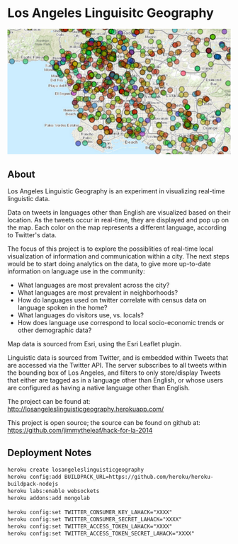 Los Angeles Linguisitc Geography
=============

![thumb](img/thumbnail.png)

## About

Los Angeles Linguistic Geography is an experiment in visualizing real-time linguistic data.

Data on tweets in languages other than English are visualized based on their location. As the tweets occur in real-time, they are displayed and pop up on the map. Each color on the map represents a different language, according to Twitter's data.

The focus of this project is to explore the possiblities of real-time local visualization of information and communication within a city. The next steps would be to start doing analytics on the data, to give more up-to-date information on language use in the community:

* What languages are most prevalent across the city?
* What languages are most prevalent in neighborhoods?
* How do languages used on twitter correlate with census data on language spoken in the home?
* What languages do visitors use, vs. locals?
* How does language use correspond to local socio-economic trends or other demographic data?
 
Map data is sourced from Esri, using the Esri Leaflet plugin.

Linguistic data is sourced from Twitter, and is embedded within Tweets that are accessed via the Twitter API. The server subscribes to all tweets within the bounding box of Los Angeles, and filters to only store/display Tweets that either are tagged as in a language other than English, or whose users are configured as having a native language other than English.


The project can be found at: http://losangeleslinguisticgeography.herokuapp.com/

This project is open source; the source can be found on github at: https://github.com/jimmytheleaf/hack-for-la-2014

## Deployment Notes

```shell
heroku create losangeleslinguisticgeography
heroku config:add BUILDPACK_URL=https://github.com/heroku/heroku-buildpack-nodejs
heroku labs:enable websockets
heroku addons:add mongolab

heroku config:set TWITTER_CONSUMER_KEY_LAHACK="XXXX"
heroku config:set TWITTER_CONSUMER_SECRET_LAHACK="XXXX"
heroku config:set TWITTER_ACCESS_TOKEN_LAHACK="XXXX"
heroku config:set TWITTER_ACCESS_TOKEN_SECRET_LAHACK="XXXX"
```
